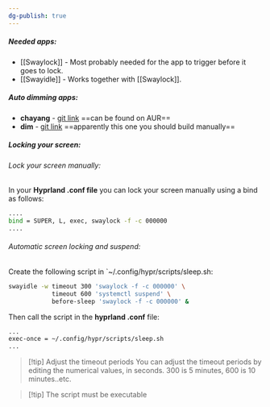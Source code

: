 ```yaml
---
dg-publish: true
---
```

##### Needed apps:
- [[Swaylock]] - Most probably needed for the app to trigger before it goes to lock.
- [[Swayidle]] - Works together with [[Swaylock]].

##### Auto dimming apps:
- **chayang** - [git link](https://git.sr.ht/~emersion/chayang) ==can be found on AUR==
- **dim** - [git link](https://github.com/marcelohdez/dim) ==apparently this one you should build manually==

##### Locking your screen:
###### Lock your screen manually:
In your **Hyprland .conf file** you can lock your screen manually using a bind as follows: 
```bash
....
bind = SUPER, L, exec, swaylock -f -c 000000
....
```

###### Automatic screen locking and suspend:
Create the following script in `~/.config/hypr/scripts/sleep.sh: 
```bash
swayidle -w timeout 300 'swaylock -f -c 000000' \
            timeout 600 'systemctl suspend' \
            before-sleep 'swaylock -f -c 000000' &
```
Then call the script in the **hyprland .conf** file:
```bash
...
exec-once = ~/.config/hypr/scripts/sleep.sh
...
```

> [!tip] Adjust the timeout periods
> You can adjust the timeout periods by editing the numerical values, in seconds. 300 is 5 minutes, 600 is 10 minutes..etc.

> [!tip] The script must be executable